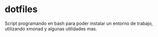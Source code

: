 # dotfiles
Script programando en bash para poder instalar un entorno de trabajo, utilizando xmonad y  algunas utilidades mas.
